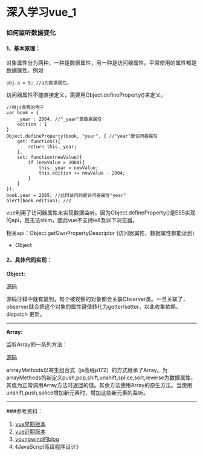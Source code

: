 # 深入学习vue_1

### 如何监听数据变化

#### 1、基本原理：

对象属性分为两种，一种是数据属性，另一种是访问器属性。平常使用的属性都是数据属性。例如

    obj.a = 5; //a为数据属性。
    
访问器属性不能直接定义，需要用Object.defineProperty()来定义。
    
    //用js高程的例子
    var book = {
        _year : 2004, //"_year"是数据属性
        edition : 1
    }
    Object.defineProperty(book, "year", { //"year"是访问器属性
        get: function(){
            return this._year;
        },
        set: function(newValue){
            if (newValue > 2004){
                this._year = newValue;
                this.edition += newValue - 2004;
            }
        }
    });
    book.year = 2005; //此时访问的是访问器属性"year"
    alert(book.edition); //2
    
vue利用了访问器属性来实现数据监听。因为Object.defineProperty()是ES5实现的api，且无法shim，因此vue不支持ie8及以下浏览器。

相关api：Object.getOwnPropertyDescriptor (访问器属性、数据属性都能读到)

- Object
#### 2、具体代码实现：

**Object:**

[源码](https://github.com/vuejs/vue/blob/0cc8c27a3543b63677f1ac947d404bcda47b26e2/src/core/observer/index.js)

源码注释中就有提到，每个被观察的对象都会关联Observer类。一旦关联了，observer就会把这个对象的属性键值转化为getter/setter，以此收集依赖、dispatch 更新。



____
**Array:**

监听Array的一系列方法：
    
[源码](https://github.com/vuejs/vue/blob/0cc8c27a3543b63677f1ac947d404bcda47b26e2/src/core/observer/array.js)
      
arrrayMethods以寄生组合式（js高程p172）的方式继承了Array。为arrayMethods的新定义push,pop,shift,unshift,splice,sort,reverse为数据属性，其值为正常调用Array方法时返回的值。其余方法使用Array的原生方法。当使用unshift,push,splice增加新元素时，增加这些新元素的监听。
____


###参考资料：
1. [vue早期版本](https://github.com/vuejs/vue/tree/706c67d1d013577fdbfab258bca78557419cba7c)
2. [vue近期版本](https://github.com/vuejs/vue/tree/0cc8c27a3543b63677f1ac947d404bcda47b26e2) 
3. [youngwind的blog](https://github.com/youngwind/blog)
4. 《JavaScript高级程序设计》
